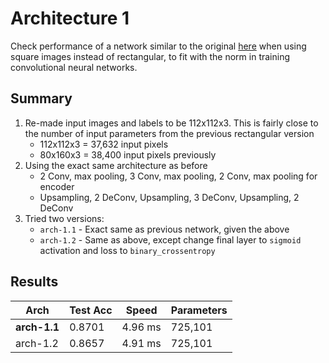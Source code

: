 # Architecture 1
Check performance of a network similar to the original [here](https://github.com/mvirgo/MLND-Capstone) when using square images instead of rectangular, to fit with the norm in training convolutional neural networks.

## Summary
1. Re-made input images and labels to be 112x112x3. This is fairly close to the number of input parameters from the previous rectangular version
   - 112x112x3 = 37,632 input pixels
   - 80x160x3  = 38,400 input pixels previously
2. Using the exact same architecture as before
   - 2 Conv, max pooling, 3 Conv, max pooling, 2 Conv, max pooling for encoder
   - Upsampling, 2 DeConv, Upsampling, 3 DeConv, Upsampling, 2 DeConv
3. Tried two versions:
   - `arch-1.1` - Exact same as previous network, given the above
   - `arch-1.2` - Same as above, except change final layer to `sigmoid` activation and loss to `binary_crossentropy`

## Results

Arch | Test Acc | Speed | Parameters
--- | --- | --- | ---
**arch-1.1** | 0.8701 | 4.96 ms | 725,101
arch-1.2 | 0.8657 | 4.91 ms | 725,101